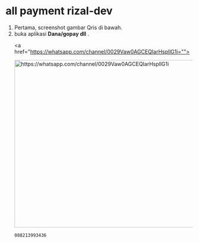 <h1>all payment rizal-dev</h1>


<ol>
  <li>Pertama, screenshot gambar Qris di bawah.</li>
  <li>buka aplikasi <strong>Dana/gopay dll</strong> .</li>


<a href="https://whatsapp.com/channel/0029Vaw0AGCEQIarHspllG1i="">



<img src="https://qu.ax/mWXEo.jpg" alt="https://whatsapp.com/channel/0029Vaw0AGCEQIarHspllG1i" width="600" height="450">


```
088213993436
```





